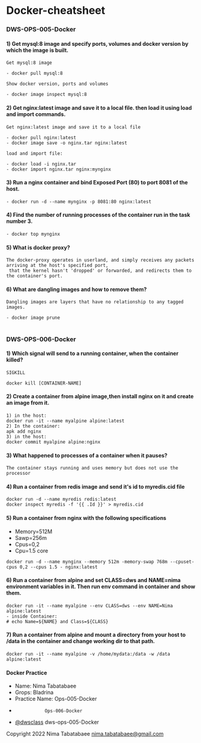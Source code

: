 # Docker-cheatsheet

### DWS-OPS-005-Docker

#### 1) Get mysql:8 image and specify ports, volumes and docker version by which the image is built.

```
Get mysql:8 image

- docker pull mysql:8

Show docker version, ports and volumes

- docker image inspect mysql:8
```

#### 2) Get nginx:latest image and save it to a local file. then load it using load and import commands.

```
Get nginx:latest image and save it to a local file

- docker pull nginx:latest
- docker image save -o nginx.tar nginx:latest

load and import file:

- docker load -i nginx.tar    
- docker import nginx.tar nginx:mynginx
```

#### 3) Run a nginx container and bind Exposed Port (80) to port 8081 of the host.

```
- docker run -d --name mynginx -p 8081:80 nginx:latest
```

#### 4) Find the number of running processes of the container run in the task number 3.

```
- docker top mynginx
```

#### 5) What is docker proxy?

```
The docker-proxy operates in userland, and simply receives any packets arriving at the host's specified port,
 that the kernel hasn't 'dropped' or forwarded, and redirects them to the container's port.
 ```
 
#### 6) What are dangling images and how to remove them?

```
Dangling images are layers that have no relationship to any tagged images.

- docker image prune
```

#
### DWS-OPS-006-Docker

#### 1) Which signal will send to a running container, when the container killed?

```
SIGKILL

docker kill [CONTAINER-NAME]
```

#### 2) Create a container from alpine image,then install nginx on it and create an image from it.

```
1) in the host: 
docker run -it --name myalpine alpine:latest 
2) In the container:
apk add nginx 
3) in the host: 
docker commit myalpine alpine:nginx
```

#### 3) What happened to processes of a container when it pauses?

```
The container stays running and uses memory but does not use the processor
```

#### 4) Run a container from redis image and send it's id to myredis.cid file

```
docker run -d --name myredis redis:latest
docker inspect myredis -f '{{ .Id }}' > myredis.cid
```

#### 5) Run a container from nginx with the following specifications
- Memory=512M
- Sawp=256m
- Cpus=0,2
- Cpu=1.5 core


```
docker run -d --name mynginx --memory 512m -memory-swap 768m --cpuset-cpus 0,2 --cpus 1.5 - nginx:latest
```

#### 6) Run a container from alpine and set CLASS=dws and NAME=nima environment variables in it. Then run env command in container and show them.

```
docker run -it --name myalpine --env CLASS=dws --env NAME=Nima alpine:latest
- inside Container:
# echo Name=${NAME} and Class=${CLASS}
``` 

#### 7) Run a container from alpine and mount a directory from your host to /data in the container and change working dir to that path.

```
docker run -it --name myalpine -v /home/mydata:/data -w /data alpine:latest
```

#### Docker Practice
- Name: Nima Tabatabaee
- Grops: Bladrina
- Practice Name: Ops-005-Docker
-                Ops-006-Docker
- [@dwsclass](https://github.com/dwsclass) dws-ops-005-Docker

Copyright 2022 Nima Tabatabaee <nima.tabatabaee@gmail.com>
